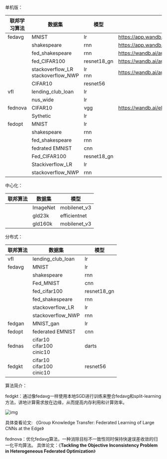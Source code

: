 单机版：

| 联邦学习算法 | 数据集                                  | 模型        | 训练效果                                         |
| ------------ | --------------------------------------- | ----------- | ------------------------------------------------ |
| fedavg       | MNIST                                   | lr          | https://app.wandb.ai/automl/fedml/runs/ybv29kak  |
|              | shakespeare                             | rnn         | https://app.wandb.ai/automl/fedml/runs/2al5q5mi  |
|              | fed_shakespeare                         | rnn         | https://wandb.ai/automl/fedml/runs/4btyrt0u      |
|              | fed_CIFAR100                            | resnet18_gn | https://wandb.ai/automl/fedml/runs/1canbwed      |
|              | stackoverflow_LR<br />stackoverflow_NWP | lr<br />rnn | https://wandb.ai/automl/fedml/runs/7pf2c9r2      |
|              | CIFAR10                                 | resnet56    |                                                  |
| vfl          | lending_club_loan                       | lr          |                                                  |
|              | nus_wide                                | lr          |                                                  |
| fednova      | CIFAR10                                 | vgg         | https://wandb.ai/elliebababa/fedml/runs/51thqi89 |
|              | Sythetic                                | lr          |                                                  |
| fedopt       | MNIST                                   | lr          |                                                  |
|              | shakespeare                             | rnn         |                                                  |
|              | fed_shakespeare                         | rnn         |                                                  |
|              | fedrated EMNIST                         | cnn         |                                                  |
|              | Fed_CIFAR100                            | resnet18_gn |                                                  |
|              | Stackiverflow_LR                        | lr          |                                                  |
|              | stackoverflow_NWP                       | rnn         |                                                  |

中心化：

| 联邦算法 | 数据集   | 模型         |
| -------- | -------- | ------------ |
|          | ImageNet | mobilenet_v3 |
|          | gld23k   | efficientnet |
|          | gld160k  | mobilenet_v3 |

分布式：

| 联邦算法 | 数据集                             | 模型        |
| -------- | ---------------------------------- | ----------- |
| vfl      | lending_club_loan                  | lr          |
| fedavg   | MNIST                              | lr          |
|          | shakespeare                        | rnn         |
|          | Fed_MNIST                          | cnn         |
|          | fed_cifar100                       | resnet18_gn |
|          | fed_shakespeare                    | rnn         |
|          | stackoverflow_LR                   | lr          |
|          | stackoverflow_NWP                  | rnn         |
| fedgan   | MNIST_gan                          | lr          |
| fedopt   | federated EMNIST                   | cnn         |
| fednas   | cifar10<br />cifar100<br />cinic10 | darts       |
| fedgkt   | cifar10<br />cifar100<br />cinic10 | resnet56    |

算法简介：

fedgkt：通过像fedavg一样使用本地SGD进行训练来整合fedavg和split-learning方法，讲地计算需求放在边缘，从而提高内存利用和计算效率。

![img](https://pic2.zhimg.com/80/v2-8bd2c3e5c40973eae95255f90aba0cd9_720w.jpg)

具体查看论文: 《Group Knowledge Transfer: Federated Learning of Large CNNs at the Edge》

fednova：优化fedavg算法，一种消除目标不一致性同时保持快速误差收敛的归一化平均算法。
具体论文：《**Tackling the Objective Inconsistency Problem in Heterogeneous Federated Optimization**》
